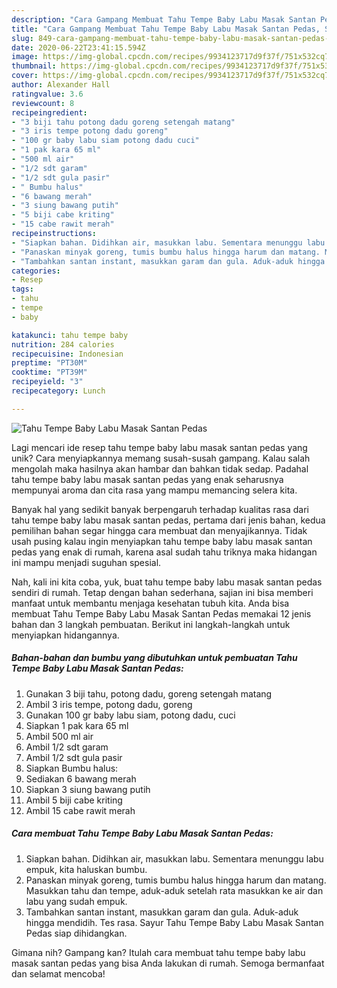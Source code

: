 ```yaml
---
description: "Cara Gampang Membuat Tahu Tempe Baby Labu Masak Santan Pedas, Sempurna"
title: "Cara Gampang Membuat Tahu Tempe Baby Labu Masak Santan Pedas, Sempurna"
slug: 849-cara-gampang-membuat-tahu-tempe-baby-labu-masak-santan-pedas-sempurna
date: 2020-06-22T23:41:15.594Z
image: https://img-global.cpcdn.com/recipes/9934123717d9f37f/751x532cq70/tahu-tempe-baby-labu-masak-santan-pedas-foto-resep-utama.jpg
thumbnail: https://img-global.cpcdn.com/recipes/9934123717d9f37f/751x532cq70/tahu-tempe-baby-labu-masak-santan-pedas-foto-resep-utama.jpg
cover: https://img-global.cpcdn.com/recipes/9934123717d9f37f/751x532cq70/tahu-tempe-baby-labu-masak-santan-pedas-foto-resep-utama.jpg
author: Alexander Hall
ratingvalue: 3.6
reviewcount: 8
recipeingredient:
- "3 biji tahu potong dadu goreng setengah matang"
- "3 iris tempe potong dadu goreng"
- "100 gr baby labu siam potong dadu cuci"
- "1 pak kara 65 ml"
- "500 ml air"
- "1/2 sdt garam"
- "1/2 sdt gula pasir"
- " Bumbu halus"
- "6 bawang merah"
- "3 siung bawang putih"
- "5 biji cabe kriting"
- "15 cabe rawit merah"
recipeinstructions:
- "Siapkan bahan. Didihkan air, masukkan labu. Sementara menunggu labu empuk, kita haluskan bumbu."
- "Panaskan minyak goreng, tumis bumbu halus hingga harum dan matang. Masukkan tahu dan tempe, aduk-aduk setelah rata masukkan ke air dan labu yang sudah empuk."
- "Tambahkan santan instant, masukkan garam dan gula. Aduk-aduk hingga mendidih. Tes rasa. Sayur Tahu Tempe Baby Labu Masak Santan Pedas siap dihidangkan."
categories:
- Resep
tags:
- tahu
- tempe
- baby

katakunci: tahu tempe baby 
nutrition: 284 calories
recipecuisine: Indonesian
preptime: "PT30M"
cooktime: "PT39M"
recipeyield: "3"
recipecategory: Lunch

---
```



![Tahu Tempe Baby Labu Masak Santan Pedas](https://img-global.cpcdn.com/recipes/9934123717d9f37f/751x532cq70/tahu-tempe-baby-labu-masak-santan-pedas-foto-resep-utama.jpg)

Lagi mencari ide resep tahu tempe baby labu masak santan pedas yang unik? Cara menyiapkannya memang susah-susah gampang. Kalau salah mengolah maka hasilnya akan hambar dan bahkan tidak sedap. Padahal tahu tempe baby labu masak santan pedas yang enak seharusnya mempunyai aroma dan cita rasa yang mampu memancing selera kita.



Banyak hal yang sedikit banyak berpengaruh terhadap kualitas rasa dari tahu tempe baby labu masak santan pedas, pertama dari jenis bahan, kedua pemilihan bahan segar hingga cara membuat dan menyajikannya. Tidak usah pusing kalau ingin menyiapkan tahu tempe baby labu masak santan pedas yang enak di rumah, karena asal sudah tahu triknya maka hidangan ini mampu menjadi suguhan spesial.


Nah, kali ini kita coba, yuk, buat tahu tempe baby labu masak santan pedas sendiri di rumah. Tetap dengan bahan sederhana, sajian ini bisa memberi manfaat untuk membantu menjaga kesehatan tubuh kita. Anda bisa membuat Tahu Tempe Baby Labu Masak Santan Pedas memakai 12 jenis bahan dan 3 langkah pembuatan. Berikut ini langkah-langkah untuk menyiapkan hidangannya.

<!--inarticleads1-->

##### Bahan-bahan dan bumbu yang dibutuhkan untuk pembuatan Tahu Tempe Baby Labu Masak Santan Pedas:

1. Gunakan 3 biji tahu, potong dadu, goreng setengah matang
1. Ambil 3 iris tempe, potong dadu, goreng
1. Gunakan 100 gr baby labu siam, potong dadu, cuci
1. Siapkan 1 pak kara 65 ml
1. Ambil 500 ml air
1. Ambil 1/2 sdt garam
1. Ambil 1/2 sdt gula pasir
1. Siapkan  Bumbu halus:
1. Sediakan 6 bawang merah
1. Siapkan 3 siung bawang putih
1. Ambil 5 biji cabe kriting
1. Ambil 15 cabe rawit merah




<!--inarticleads2-->

##### Cara membuat Tahu Tempe Baby Labu Masak Santan Pedas:

1. Siapkan bahan. Didihkan air, masukkan labu. Sementara menunggu labu empuk, kita haluskan bumbu.
1. Panaskan minyak goreng, tumis bumbu halus hingga harum dan matang. Masukkan tahu dan tempe, aduk-aduk setelah rata masukkan ke air dan labu yang sudah empuk.
1. Tambahkan santan instant, masukkan garam dan gula. Aduk-aduk hingga mendidih. Tes rasa. Sayur Tahu Tempe Baby Labu Masak Santan Pedas siap dihidangkan.




Gimana nih? Gampang kan? Itulah cara membuat tahu tempe baby labu masak santan pedas yang bisa Anda lakukan di rumah. Semoga bermanfaat dan selamat mencoba!
